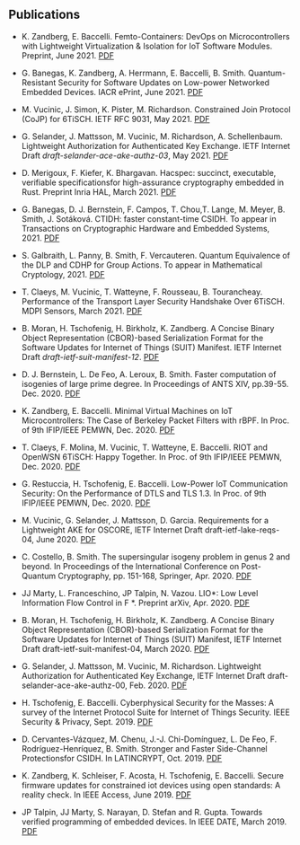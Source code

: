 ## Publications

- K. Zandberg, E. Baccelli. Femto-Containers: DevOps on Microcontrollers with Lightweight Virtualization & Isolation for IoT Software Modules. Preprint, June 2021. [PDF](https://arxiv.org/pdf/2106.12553.pdf)

- G. Banegas, K. Zandberg, A. Herrmann, E. Baccelli, B. Smith. Quantum-Resistant Security for Software Updates on Low-power Networked Embedded Devices. IACR ePrint, June 2021. [PDF](https://eprint.iacr.org/2021/781.pdf)

- M. Vucinic, J. Simon, K. Pister, M. Richardson. Constrained Join Protocol (CoJP) for 6TiSCH. IETF RFC 9031, May 2021. [PDF](https://www.rfc-editor.org/rfc/rfc9031.pdf)

- G. Selander, J. Mattsson, M. Vucinic, M. Richardson, A. Schellenbaum.  Lightweight Authorization for Authenticated Key Exchange. IETF Internet Draft *draft-selander-ace-ake-authz-03*, May 2021. [PDF](https://tools.ietf.org/pdf/draft-selander-ace-ake-authz-03.pdf)

- D. Merigoux, F. Kiefer, K. Bhargavan. Hacspec: succinct, executable, verifiable specificationsfor high-assurance cryptography embedded in Rust. Preprint Inria HAL, March 2021. [PDF](https://hal.inria.fr/hal-03176482/document)

- G. Banegas, D. J. Bernstein, F. Campos, T. Chou,T. Lange, M. Meyer, B. Smith, J. Sotáková. CTIDH: faster constant-time CSIDH. To appear in Transactions on Cryptographic Hardware and Embedded Systems, 2021. [PDF](https://ctidh.isogeny.org/ctidh-20210526.pdf)

- S. Galbraith, L. Panny, B. Smith, F. Vercauteren.  Quantum Equivalence of the DLP and CDHP for Group Actions.  To appear in Mathematical Cryptology, 2021. [PDF](https://eprint.iacr.org/2018/1199.pdf)

- T. Claeys, M. Vucinic, T. Watteyne, F. Rousseau, B. Tourancheay. Performance of the Transport Layer Security Handshake Over 6TiSCH. MDPI Sensors, March 2021. [PDF](https://www.mdpi.com/1424-8220/21/6/2192/pdf)

- B. Moran, H. Tschofenig, H. Birkholz, K. Zandberg. A Concise Binary Object Representation (CBOR)-based Serialization Format for the Software Updates for Internet of Things (SUIT) Manifest. IETF Internet Draft *draft-ietf-suit-manifest-12*. [PDF](https://tools.ietf.org/pdf/draft-ietf-suit-manifest-12.pdf)

- D. J. Bernstein, L. De Feo, A. Leroux, B. Smith. Faster computation of isogenies of large prime degree. In Proceedings of ANTS XIV, pp.39-55. Dec. 2020. [PDF](https://msp.org/obs/2020/4-1/obs-v4-n1-p04-s.pdf)

-  K. Zandberg, E. Baccelli. Minimal Virtual Machines on IoT Microcontrollers: The Case of Berkeley Packet Filters with rBPF. In Proc. of 9th IFIP/IEEE PEMWN, Dec. 2020. [PDF](https://arxiv.org/pdf/2011.12047.pdf)

- T. Claeys, F. Molina, M. Vucinic, T. Watteyne, E. Baccelli. RIOT and OpenWSN 6TiSCH: Happy Together. In Proc. of 9th IFIP/IEEE PEMWN, Dec. 2020. [PDF](https://hal.inria.fr/hal-03064601/file/50727_RIOT_and_OpenWSN_6TiSCH_Happy_Together.pdf)

- G. Restuccia, H. Tschofenig, E. Baccelli. Low-Power IoT Communication Security: On the Performance of DTLS and TLS 1.3. In Proc. of 9th IFIP/IEEE PEMWN, Dec. 2020. [PDF](https://arxiv.org/pdf/2011.12035.pdf)

- M. Vucinic, G. Selander, J. Mattsson, D. Garcia. Requirements for a Lightweight AKE for OSCORE, IETF Internet Draft draft-ietf-lake-reqs-04, June 2020. [PDF](https://tools.ietf.org/pdf/draft-ietf-lake-reqs-04.txt)

- C. Costello, B. Smith. The supersingular isogeny problem in genus 2 and beyond. In Proceedings of the International Conference on Post-Quantum Cryptography, pp. 151-168, Springer, Apr. 2020. [PDF](https://arxiv.org/pdf/1912.00701)

- JJ Marty, L. Franceschino, JP Talpin, N. Vazou. LIO*: Low Level Information Flow Control in F *. Preprint arXiv, Apr. 2020. [PDF](https://arxiv.org/pdf/2004.12885.pdf)

- B. Moran, H. Tschofenig, H. Birkholz, K. Zandberg. A Concise Binary Object Representation (CBOR)-based Serialization Format for the Software Updates for Internet of Things (SUIT) Manifest, IETF Internet Draft draft-ietf-suit-manifest-04, March 2020. [PDF](https://tools.ietf.org/pdf/draft-ietf-suit-manifest-04.pdf)

- G. Selander, J. Mattsson, M. Vucinic, M. Richardson. Lightweight Authorization for Authenticated Key Exchange, IETF Internet Draft draft-selander-ace-ake-authz-00, Feb. 2020. [PDF](https://tools.ietf.org/pdf/draft-selander-ace-ake-authz-00.pdf)

- H. Tschofenig, E. Baccelli. Cyberphysical Security for the Masses: A survey of the Internet Protocol Suite for Internet of Things Security. IEEE Security & Privacy, Sept. 2019. [PDF](https://hal.inria.fr/hal-02351892/document)

- D. Cervantes-Vázquez, M. Chenu, J.-J. Chi-Domínguez, L. De Feo, F. Rodríguez-Henríquez, B. Smith. Stronger and Faster Side-Channel Protectionsfor CSIDH. In LATINCRYPT, Oct. 2019. [PDF](https://arxiv.org/pdf/1907.08704.pdf)

- K. Zandberg, K. Schleiser, F. Acosta, H. Tschofenig, E. Baccelli. Secure firmware updates for constrained iot devices using open standards: A reality check. In IEEE Access, June 2019. [PDF](https://ieeexplore.ieee.org/stamp/stamp.jsp?arnumber=8725488)

- JP Talpin, JJ Marty, S. Narayan, D. Stefan and R. Gupta. Towards verified programming of embedded devices. In IEEE DATE, March 2019. [PDF](https://hal.inria.fr/hal-02193635/document)

